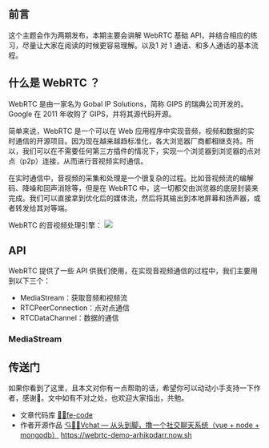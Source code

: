 ## 前言
  这个主题会作为两期发布，本期主要会讲解 WebRTC 基础 API，并结合相应的练习，尽量让大家在阅读的时候更容易理解。以及1 对 1 通话、和多人通话的基本流程。
  
  
## 什么是 WebRTC ？
  WebRTC 是由一家名为 Gobal IP Solutions，简称 GIPS 的瑞典公司开发的。Google 在 2011 年收购了 GIPS，并将其源代码开源。
  
  简单来说，WebRTC 是一个可以在 Web 应用程序中实现音频，视频和数据的实时通信的开源项目。因为现在越来越趋标准化，各大浏览器厂商都相继支持。所以，我们可以在不需要任何第三方插件的情况下，实现一个浏览器到浏览器的点对点（p2p）连接，从而进行音视频实时通信。
  
  在实时通信中，音视频的采集和处理是一个很复杂的过程。比如音视频流的编解码、降噪和回声消除等，但是在 WebRTC 中，这一切都交由浏览器的底层封装来完成。我们可以直接拿到优化后的媒体流，然后将其输出到本地屏幕和扬声器，或者转发给其对等端。
  
  WebRTC 的音视频处理引擎：
![](https://user-gold-cdn.xitu.io/2019/3/13/16976878d1a2966c?w=616&h=456&f=png&s=12950)
## API
   WebRTC 提供了一些 API 供我们使用，在实现音视频通信的过程中，我们主要用到以下三个：
   * MediaStream：获取音频和视频流
   * RTCPeerConnection：点对点通信
   * RTCDataChannel：数据的通信
### MediaStream
## 传送门
如果你看到了这里，且本文对你有一点帮助的话，希望你可以动动小手支持一下作者，感谢🍻。文中如有不对之处，也欢迎大家指出，共勉。
* 文章代码库 [🍹🍰fe-code](https://github.com/wuyawei/fe-code)
* 作者开源作品 [💘🍦🙈Vchat — 从头到脚，撸一个社交聊天系统（vue + node + mongodb）](https://github.com/wuyawei/Vchat)
https://webrtc-demo-arhikpdarr.now.sh